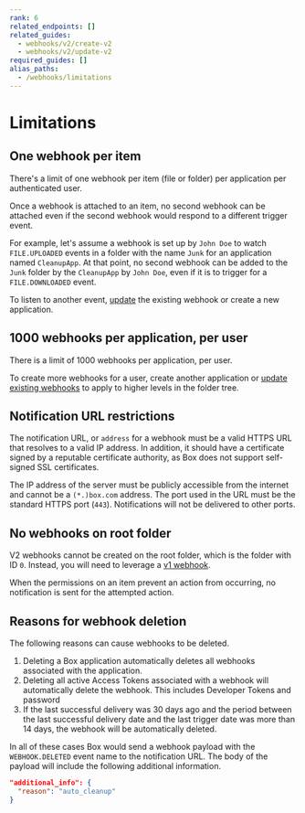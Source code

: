 ```yaml
---
rank: 6
related_endpoints: []
related_guides:
  - webhooks/v2/create-v2
  - webhooks/v2/update-v2
required_guides: []
alias_paths:
  - /webhooks/limitations
---
```


# Limitations

## One webhook per item

There's a limit of one webhook per item (file or folder) per application per
authenticated user.

Once a webhook is attached to an item, no second webhook can be attached even if
the second webhook would respond to a different trigger event.

For example, let's assume a webhook is set up by `John Doe` to watch
`FILE.UPLOADED` events in a folder with the name `Junk` for an application 
named `CleanupApp`. At that point, no second webhook can
be added to the `Junk` folder by the `CleanupApp` by `John Doe`, even if it
is to trigger for a `FILE.DOWNLOADED` event.

To listen to another event, [update][update] the existing webhook or create a
new application.

## 1000 webhooks per application, per user

There is a limit of 1000 webhooks per application, per user.

To create more webhooks for a user, create another application or
[update existing webhooks][update] to apply to higher levels in the folder tree.

## Notification URL restrictions

The notification URL, or `address` for a webhook must be a valid HTTPS URL that
resolves to a valid IP address. In addition, it should have a certificate signed
by a reputable certificate authority, as Box does not support self-signed SSL
certificates.

The IP address of the server must be publicly accessible from the internet and
cannot be a `(*.)box.com` address. The port used in the URL must be the
standard HTTPS port (`443`). Notifications will not be delivered to other ports.

## No webhooks on root folder

V2 webhooks cannot be created on the root folder, which is the folder with ID
`0`. Instead, you will need to leverage a [v1 webhook][v1].

<Message type='notice'>
  When the permissions on an item prevent an action from occurring,
  no notification is sent for the attempted action.
</Message>

## Reasons for webhook deletion

The following reasons can cause webhooks to be deleted.

1. Deleting a Box application automatically deletes all webhooks associated with
   the application.
2. Deleting all active Access Tokens associated with a webhook will
   automatically delete the webhook. This includes Developer Tokens and password
3. If the last successful delivery was 30 days ago and the period between the
   last successful delivery date and the last trigger date was more than 14
   days, the webhook will be automatically deleted.

In all of these cases Box would send a webhook payload with the
`WEBHOOK.DELETED` event name to the notification URL. The body of the payload
will include the following additional information.

```json
"additional_info": {
  "reason": "auto_cleanup"
}
```

[v1]: g://webhooks/v1
[update]: g://webhooks/v2/update-v2